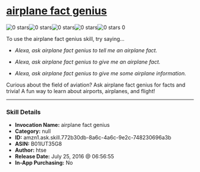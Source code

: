 # [airplane fact genius](http://alexa.amazon.com/#skills/amzn1.ask.skill.772b30db-8a6c-4a6c-9e2c-748230696a3b)
![0 stars](../../images/ic_star_border_black_18dp_1x.png)![0 stars](../../images/ic_star_border_black_18dp_1x.png)![0 stars](../../images/ic_star_border_black_18dp_1x.png)![0 stars](../../images/ic_star_border_black_18dp_1x.png)![0 stars](../../images/ic_star_border_black_18dp_1x.png) 0

To use the airplane fact genius skill, try saying...

* *Alexa, ask airplane fact genius to tell me an airplane fact.*

* *Alexa, ask airplane fact genius to give me an airplane fact.*

* *Alexa, ask airplane fact genius to give me some airplane information.*

Curious about the field of aviation? Ask airplane fact genius for facts and trivia! A fun way to learn about airports, airplanes, and flight!

***

### Skill Details

* **Invocation Name:** airplane fact genius
* **Category:** null
* **ID:** amzn1.ask.skill.772b30db-8a6c-4a6c-9e2c-748230696a3b
* **ASIN:** B01IUT35G8
* **Author:** htse
* **Release Date:** July 25, 2016 @ 06:56:55
* **In-App Purchasing:** No

